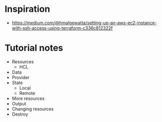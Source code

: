 # Inspiration
* https://medium.com/@hmalgewatta/setting-up-an-aws-ec2-instance-with-ssh-access-using-terraform-c336c812322f

# Tutorial notes
- Resources
  - HCL
- Data
- Provider
- State
  - Local
  - Remote
- More resources
- Output
- Changing resources
- Destroy
